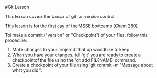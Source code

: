 #Git Lesson

This lesson covers the basics of git for version control.

This lesson is for the first day of the MSSE bootcamp (Chem 280).

Toi make a commit ("version" or "Checkpoint") of your files, follow this procedure:

1. Make changes to your projercdt that up wouldl ike to keep.
2. When you have your changes, tell 'git' you are ready to create a checkpointof the file using the 'git add FILENAME' command.
3. Create a checkpoint of your file using 'git commit -m "Message about what you did"'. 